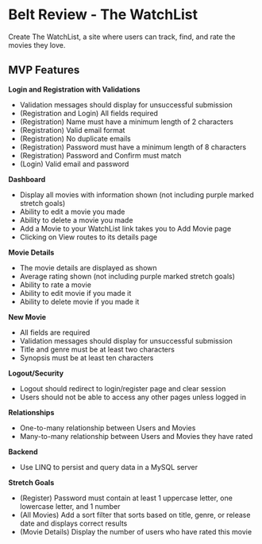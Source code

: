 # Belt Review - The WatchList

Create The WatchList, a site where users can track, find, and rate the movies they love.

## MVP Features
**Login and Registration with Validations**
- Validation messages should display for unsuccessful submission
- (Registration and Login) All fields required
- (Registration) Name must have a minimum length of 2 characters
- (Registration) Valid email format
- (Registration) No duplicate emails
- (Registration) Password must have a minimum length of 8 characters
- (Registration) Password and Confirm must match
- (Login) Valid email and password

**Dashboard**
- Display all movies with information shown (not including purple marked stretch goals)
- Ability to edit a movie you made
- Ability to delete a movie you made
- Add a Movie to your WatchList link takes you to Add Movie page
- Clicking on View routes to its details page

**Movie Details**
- The movie details are displayed as shown
- Average rating shown (not including purple marked stretch goals)
- Ability to rate a movie
- Ability to edit movie if you made it
- Ability to delete movie if you made it

**New Movie**
- All fields are required
- Validation messages should display for unsuccessful submission
- Title and genre must be at least two characters
- Synopsis must be at least ten characters

**Logout/Security**
- Logout should redirect to login/register page and clear session
- Users should not be able to access any other pages unless logged in

**Relationships**
- One-to-many relationship between Users and Movies
- Many-to-many relationship between Users and Movies they have rated

**Backend**
- Use LINQ to persist and query data in a MySQL server

**Stretch Goals**
- (Register) Password must contain at least 1 uppercase letter, one lowercase letter, and 1 number
- (All Movies) Add a sort filter that sorts based on title, genre, or release date and displays correct results
- (Movie Details) Display the number of users who have rated this movie